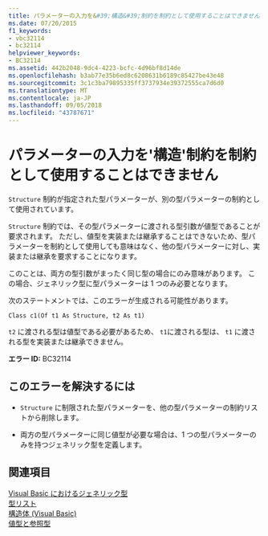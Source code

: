 ```yaml
---
title: パラメーターの入力を&#39;構造&#39;制約を制約として使用することはできません
ms.date: 07/20/2015
f1_keywords:
- vbc32114
- bc32114
helpviewer_keywords:
- BC32114
ms.assetid: 442b2048-9dc4-4223-bcfc-4d96bf8d14de
ms.openlocfilehash: b3ab77e35b6ed8c6208631b6189c85427be43e48
ms.sourcegitcommit: 3c1c3ba79895335ff3737934e39372555ca7d6d0
ms.translationtype: MT
ms.contentlocale: ja-JP
ms.lasthandoff: 09/05/2018
ms.locfileid: "43787671"
---
```

# <a name="type-parameter-with-a-39structure39-constraint-cannot-be-used-as-a-constraint"></a>パラメーターの入力を&#39;構造&#39;制約を制約として使用することはできません
`Structure` 制約が指定された型パラメーターが、別の型パラメーターの制約として使用されています。  
  
 `Structure` 制約では、その型パラメーターに渡される型引数が値型であることが要求されます。 ただし、値型を実装または継承することはできないため、型パラメーターを制約として使用しても意味はなく、他の型パラメーターに対し、実装または継承を要求することになります。  
  
 このことは、両方の型引数がまったく同じ型の場合にのみ意味があります。 この場合、ジェネリック型に型パラメーターは 1 つのみ必要となります。  
  
 次のステートメントでは、このエラーが生成される可能性があります。  
  
 `Class c1(Of t1 As Structure, t2 As t1)`  
  
 `t2` に渡される型は値型である必要があるため、 `t1`に渡される型は、 `t1` に渡される型を実装または継承できません。  
  
 **エラー ID:** BC32114  
  
## <a name="to-correct-this-error"></a>このエラーを解決するには  
  
-   `Structure` に制限された型パラメーターを、他の型パラメーターの制約リストから削除します。  
  
-   両方の型パラメーターに同じ値型が必要な場合は、1 つの型パラメーターのみを持つジェネリック型を定義します。  
  
## <a name="see-also"></a>関連項目  
 [Visual Basic におけるジェネリック型](../../visual-basic/programming-guide/language-features/data-types/generic-types.md)  
 [型リスト](../../visual-basic/language-reference/statements/type-list.md)  
 [構造体 (Visual Basic)](https://msdn.microsoft.com/library/263ce115-ac36-4c05-8cb7-0e0eead5c6d0)  
 [値型と参照型](../../visual-basic/programming-guide/language-features/data-types/value-types-and-reference-types.md)
